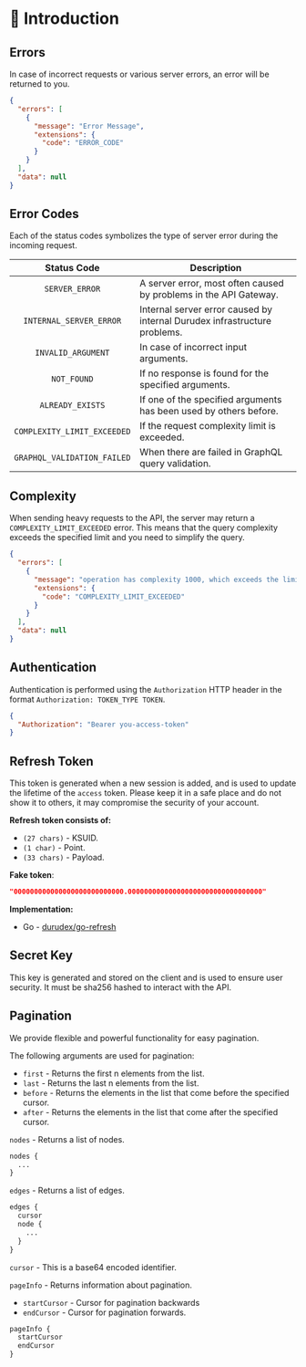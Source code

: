 # 📕 Introduction

## Errors

In case of incorrect requests or various server errors, an error will be returned to you.

```json
{
  "errors": [
    {
      "message": "Error Message",
      "extensions": {
        "code": "ERROR_CODE"
      }
    }
  ],
  "data": null
}
```

## Error Codes

Each of the status codes symbolizes the type of server error during the incoming request.

| Status Code                 | Description                                                               |
| :-------------------------: | ------------------------------------------------------------------------- |
| `SERVER_ERROR`              | A server error, most often caused by problems in the API Gateway.         |
| `INTERNAL_SERVER_ERROR`     | Internal server error caused by internal Durudex infrastructure problems. |
| `INVALID_ARGUMENT`          | In case of incorrect input arguments.                                     |
| `NOT_FOUND`                 | If no response is found for the specified arguments.                      |
| `ALREADY_EXISTS`            | If one of the specified arguments has been used by others before.         |
| `COMPLEXITY_LIMIT_EXCEEDED` | If the request complexity limit is exceeded.                              |
| `GRAPHQL_VALIDATION_FAILED` | When there are failed in GraphQL query validation.                        |

## Complexity

When sending heavy requests to the API, the server may return a `COMPLEXITY_LIMIT_EXCEEDED` error. This means that
the query complexity exceeds the specified limit and you need to simplify the query.

```json
{
  "errors": [
    {
      "message": "operation has complexity 1000, which exceeds the limit of 500",
      "extensions": {
        "code": "COMPLEXITY_LIMIT_EXCEEDED"
      }
    }
  ],
  "data": null
}
```

## Authentication

Authentication is performed using the `Authorization` HTTP header in the format `Authorization: TOKEN_TYPE TOKEN`.

```json
{
  "Authorization": "Bearer you-access-token"
}
```

## Refresh Token

This token is generated when a new session is added, and is used to update the lifetime of the `access` token.
Please keep it in a safe place and do not show it to others, it may compromise the security of your account.

**Refresh token consists of:**

- `(27 chars)` - KSUID.
- `(1 char)` - Point.
- `(33 chars)` - Payload.

**Fake token**:

```json
"000000000000000000000000000.000000000000000000000000000000000"
```

**Implementation:**

- Go - [durudex/go-refresh](https://github.com/durudex/go-refresh)

## Secret Key

This key is generated and stored on the client and is used to ensure user security. It must be sha256 hashed to
interact with the API.

## Pagination

We provide flexible and powerful functionality for easy pagination.

The following arguments are used for pagination:

- `first` - Returns the first n elements from the list.
- `last` - Returns the last n elements from the list.
- `before` - Returns the elements in the list that come before the specified cursor.
- `after` - Returns the elements in the list that come after the specified cursor.

`nodes` - Returns a list of nodes.

```graphql
nodes {
  ...
}
```

`edges` - Returns a list of edges.

```graphql
edges {
  cursor
  node {
    ...
  }
}
```

`cursor` - This is a base64 encoded identifier.

`pageInfo` - Returns information about pagination.

- `startCursor` - Cursor for pagination backwards
- `endCursor` - Cursor for pagination forwards.

```graphql
pageInfo {
  startCursor
  endCursor
}
```

